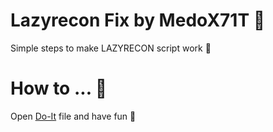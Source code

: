 # Lazyrecon Fix by MedoX71T 🥸
 Simple steps to make LAZYRECON script work 🤟
# How to ... 🤌
 Open [Do-It](https://github.com/MedoX71T/Lazyrecon-Fix/blob/main/Do-It) file and have fun 
🎯
